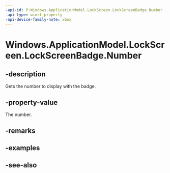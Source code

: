 ```yaml
---
-api-id: P:Windows.ApplicationModel.LockScreen.LockScreenBadge.Number
-api-type: winrt property
-api-device-family-note: xbox
---
```


<!-- Property syntax
public Windows.Foundation.IReference<uint> Number { get; }
-->

# Windows.ApplicationModel.LockScreen.LockScreenBadge.Number

## -description
Gets the number to display with the badge.

## -property-value
The number.

## -remarks

## -examples

## -see-also
